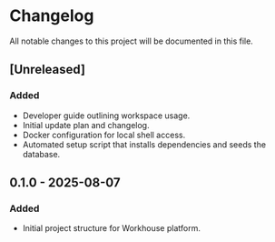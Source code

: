 # Changelog

All notable changes to this project will be documented in this file.

## [Unreleased]
### Added
- Developer guide outlining workspace usage.
- Initial update plan and changelog.
- Docker configuration for local shell access.
- Automated setup script that installs dependencies and seeds the database.

## 0.1.0 - 2025-08-07
### Added
- Initial project structure for Workhouse platform.


